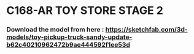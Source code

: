 # C168-AR TOY STORE STAGE 2
### Download the model from here : https://sketchfab.com/3d-models/toy-pickup-truck-sandy-update-b62c40210962472b9ae444592f1ee53d
